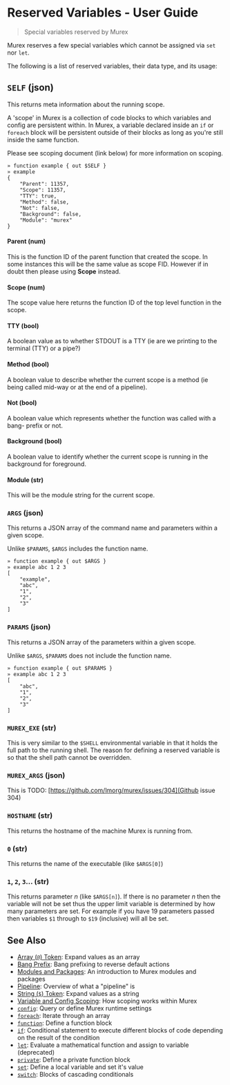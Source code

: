 # Reserved Variables - User Guide

> Special variables reserved by Murex

Murex reserves a few special variables which cannot be assigned via `set` nor
`let`.

The following is a list of reserved variables, their data type, and its usage:

## `SELF` (json)

This returns meta information about the running scope.

A 'scope' in Murex is a collection of code blocks to which variables and
config are persistent within. In Murex, a variable declared inside an `if` or
`foreach` block will be persistent outside of their blocks as long as you're
still inside the same function.

Please see scoping document (link below) for more information on scoping.

    » function example { out $SELF }
    » example
    {
        "Parent": 11357,
        "Scope": 11357,
        "TTY": true,
        "Method": false,
        "Not": false,
        "Background": false,
        "Module": "murex"
    }
    
#### Parent (num)

This is the function ID of the parent function that created the scope. In
some instances this will be the same value as scope FID. However if in doubt
then please using **Scope** instead.

#### Scope (num)

The scope value here returns the function ID of the top level function in the
scope.

#### TTY (bool)

A boolean value as to whether STDOUT is a TTY (ie are we printing to the
terminal (TTY) or a pipe?)

#### Method (bool)

A boolean value to describe whether the current scope is a method (ie being
called mid-way or at the end of a pipeline). 

#### Not (bool)

A boolean value which represents whether the function was called with a bang-
prefix or not.

#### Background (bool)

A boolean value to identify whether the current scope is running in the
background for foreground.

#### Module (str)

This will be the module string for the current scope.

### `ARGS` (json)

This returns a JSON array of the command name and parameters within a given
scope.

Unlike `$PARAMS`, `$ARGS` includes the function name.

    » function example { out $ARGS }
    » example abc 1 2 3
    [
        "example",
        "abc",
        "1",
        "2",
        "3"
    ]
    
### `PARAMS` (json)

This returns a JSON array of the parameters within a given scope.

Unlike `$ARGS`, `$PARAMS` does not include the function name.

    » function example { out $PARAMS }
    » example abc 1 2 3
    [
        "abc",
        "1",
        "2",
        "3"
    ]
    
### `MUREX_EXE` (str)

This is very similar to the `$SHELL` environmental variable in that it holds
the full path to the running shell. The reason for defining a reserved variable
is so that the shell path cannot be overridden.

### `MUREX_ARGS` (json)

This is TODO: [https://github.com/lmorg/murex/issues/304](Github issue 304)

### `HOSTNAME` (str)

This returns the hostname of the machine Murex is running from.

### `0` (str)

This returns the name of the executable (like `$ARGS[0]`)

### `1`, `2`, `3`... (str)

This returns parameter _n_ (like `$ARGS[n]`). If there is no parameter _n_
then the variable will not be set thus the upper limit variable is determined
by how many parameters are set. For example if you have 19 parameters passed
then variables `$1` through to `$19` (inclusive) will all be set.

## See Also

* [Array (`@`) Token](../parser/array.md):
  Expand values as an array
* [Bang Prefix](../user-guide/bang-prefix.md):
  Bang prefixing to reverse default actions
* [Modules and Packages](../user-guide/modules.md):
  An introduction to Murex modules and packages
* [Pipeline](../user-guide/pipeline.md):
  Overview of what a "pipeline" is
* [String (`$`) Token](../parser/string.md):
  Expand values as a string
* [Variable and Config Scoping](../user-guide/scoping.md):
  How scoping works within Murex
* [`config`](../commands/config.md):
  Query or define Murex runtime settings
* [`foreach`](../commands/foreach.md):
  Iterate through an array
* [`function`](../commands/function.md):
  Define a function block
* [`if`](../commands/if.md):
  Conditional statement to execute different blocks of code depending on the result of the condition
* [`let`](../commands/let.md):
  Evaluate a mathematical function and assign to variable (deprecated)
* [`private`](../commands/private.md):
  Define a private function block
* [`set`](../commands/set.md):
  Define a local variable and set it's value
* [`switch`](../commands/switch.md):
  Blocks of cascading conditionals